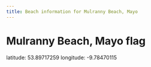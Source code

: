 ```yaml
---
title: Beach information for Mulranny Beach, Mayo
---
```

# Mulranny Beach, Mayo <span class="material-icons blue-flag">flag</span>

<div class="location-info">latitude: 53.89717259 longitude: -9.78470115</div>
<div id="met-eireann-warnings"></div>
<div></div>